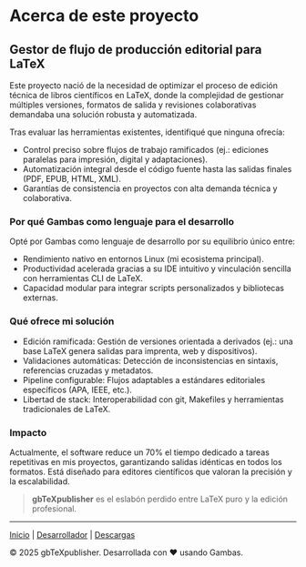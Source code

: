 # Acerca de este proyecto

## Gestor de flujo de producción editorial para LaTeX

Este proyecto nació de la necesidad de optimizar el proceso de edición técnica de libros científicos en LaTeX, donde la complejidad de gestionar múltiples versiones, formatos de salida y revisiones colaborativas demandaba una solución robusta y automatizada.

Tras evaluar las herramientas existentes, identifiqué que ninguna ofrecía:

- Control preciso sobre flujos de trabajo ramificados (ej.: ediciones paralelas para impresión, digital y adaptaciones).
- Automatización integral desde el código fuente hasta las salidas finales (PDF, EPUB, HTML, XML).
- Garantías de consistencia en proyectos con alta demanda técnica y colaborativa.


### Por qué Gambas como lenguaje para el desarrollo

Opté por Gambas como lenguaje de desarrollo por su equilibrio único entre:

- Rendimiento nativo en entornos Linux (mi ecosistema principal).
- Productividad acelerada gracias a su IDE intuitivo y vinculación sencilla con herramientas CLI de LaTeX.
- Capacidad modular para integrar scripts personalizados y bibliotecas externas.

### Qué ofrece mi solución

- Edición ramificada: Gestión de versiones orientada a derivados (ej.: una base LaTeX genera salidas para imprenta, web y dispositivos).
- Validaciones automáticas: Detección de inconsistencias en sintaxis, referencias cruzadas y metadatos.
- Pipeline configurable: Flujos adaptables a estándares editoriales específicos (APA, IEEE, etc.).
- Libertad de stack: Interoperabilidad con git, Makefiles y herramientas tradicionales de LaTeX.

### Impacto

Actualmente, el software reduce un 70% el tiempo dedicado a tareas repetitivas en mis proyectos, garantizando salidas idénticas en todos los formatos. Está diseñado para editores científicos que valoran la precisión y la escalabilidad.

> **gbTeXpublisher** es el eslabón perdido entre LaTeX puro y la edición profesional.

---

[Inicio](index.md) | [Desarrollador](cv.md) | [Descargas](downloads.md)

&copy; 2025 gbTeXpublisher. Desarrollada con ❤️ usando Gambas.